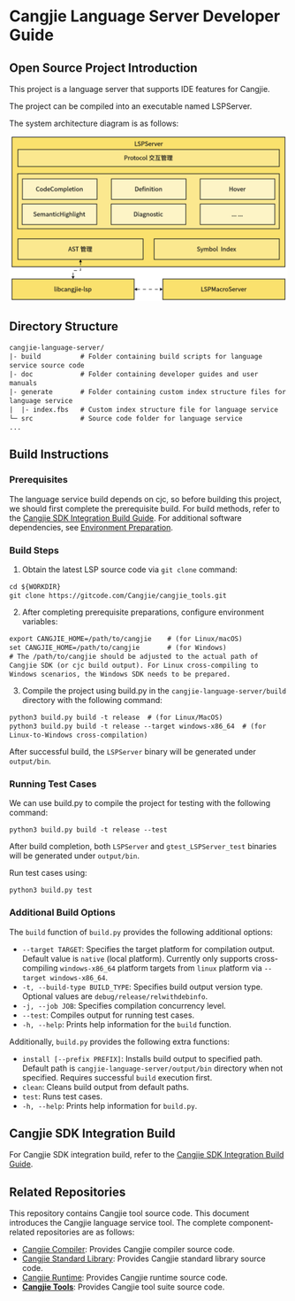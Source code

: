 # Cangjie Language Server Developer Guide

## Open Source Project Introduction

This project is a language server that supports IDE features for Cangjie.

The project can be compiled into an executable named LSPServer.

The system architecture diagram is as follows:

![SystemArchitecture](./finger/SystemArchitecture.png)

## Directory Structure

```text
cangjie-language-server/
|- build          # Folder containing build scripts for language service source code  
|- doc            # Folder containing developer guides and user manuals  
|- generate       # Folder containing custom index structure files for language service  
|  |- index.fbs   # Custom index structure file for language service  
└─ src            # Source code folder for language service  
...
```

## Build Instructions

### Prerequisites

The language service build depends on cjc, so before building this project, we should first complete the prerequisite build. For build methods, refer to the [Cangjie SDK Integration Build Guide](). For additional software dependencies, see [Environment Preparation]().

### Build Steps

1. Obtain the latest LSP source code via `git clone` command:

```shell
cd ${WORKDIR}
git clone https://gitcode.com/Cangjie/cangjie_tools.git
```

2. After completing prerequisite preparations, configure environment variables:

```shell
export CANGJIE_HOME=/path/to/cangjie    # (for Linux/macOS)
set CANGJIE_HOME=/path/to/cangjie       # (for Windows)
# The /path/to/cangjie should be adjusted to the actual path of Cangjie SDK (or cjc build output). For Linux cross-compiling to Windows scenarios, the Windows SDK needs to be prepared.
```

3. Compile the project using build.py in the `cangjie-language-server/build` directory with the following command:

```shell
python3 build.py build -t release  # (for Linux/MacOS)
python3 build.py build -t release --target windows-x86_64  # (for Linux-to-Windows cross-compilation)
```

After successful build, the `LSPServer` binary will be generated under `output/bin`.

### Running Test Cases

We can use build.py to compile the project for testing with the following command:

```shell
python3 build.py build -t release --test
```

After build completion, both `LSPServer` and `gtest_LSPServer_test` binaries will be generated under `output/bin`.

Run test cases using:

```shell
python3 build.py test
```

### Additional Build Options

The `build` function of `build.py` provides the following additional options:

- `--target TARGET`: Specifies the target platform for compilation output. Default value is `native` (local platform). Currently only supports cross-compiling `windows-x86_64` platform targets from `linux` platform via `--target windows-x86_64`.
- `-t, --build-type BUILD_TYPE`: Specifies build output version type. Optional values are `debug/release/relwithdebinfo`.
- `-j, --job JOB`: Specifies compilation concurrency level.
- `--test`: Compiles output for running test cases.
- `-h, --help`: Prints help information for the `build` function.

Additionally, `build.py` provides the following extra functions:

- `install [--prefix PREFIX]`: Installs build output to specified path. Default path is `cangjie-language-server/output/bin` directory when not specified. Requires successful `build` execution first.
- `clean`: Cleans build output from default paths.
- `test`: Runs test cases.
- `-h, --help`: Prints help information for `build.py`.

## Cangjie SDK Integration Build

For Cangjie SDK integration build, refer to the [Cangjie SDK Integration Build Guide](https://gitcode.com/Cangjie/cangjie_build/blob/dev/README_zh.md).

## Related Repositories

This repository contains Cangjie tool source code. This document introduces the Cangjie language service tool. The complete component-related repositories are as follows:

- [Cangjie Compiler](https://gitcode.com/Cangjie/cangjie_compiler): Provides Cangjie compiler source code.
- [Cangjie Standard Library](https://gitcode.com/Cangjie/cangjie_runtime): Provides Cangjie standard library source code.
- [Cangjie Runtime](https://gitcode.com/Cangjie/cangjie_runtime): Provides Cangjie runtime source code.
- [**Cangjie Tools**](https://gitcode.com/Cangjie/cangjie_tools): Provides Cangjie tool suite source code.